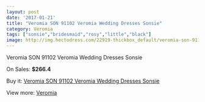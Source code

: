 ```yaml
---
layout: post
date: '2017-01-21'
title: "Veromia SON 91102 Veromia Wedding Dresses Sonsie"
category: Veromia
tags: ["sonsie","bridesmaid","rosy","little","black"]
image: http://img.hectodress.com/22919-thickbox_default/veromia-son-91102-veromia-wedding-dresses-sonsie.jpg
---
```

Veromia SON 91102 Veromia Wedding Dresses Sonsie

On Sales: **$266.4**
<a href="https://www.hectodress.com/veromia/10648-veromia-son-91102-veromia-wedding-dresses-sonsie.html"><amp-img layout="responsive" width="600" height="600" src="//img.hectodress.com/22919-thickbox_default/veromia-son-91102-veromia-wedding-dresses-sonsie.jpg" alt="Veromia SON 91102 Veromia Wedding Dresses Sonsie 0" /></a>
<a href="https://www.hectodress.com/veromia/10648-veromia-son-91102-veromia-wedding-dresses-sonsie.html"><amp-img layout="responsive" width="600" height="600" src="//img.hectodress.com/22922-thickbox_default/veromia-son-91102-veromia-wedding-dresses-sonsie.jpg" alt="Veromia SON 91102 Veromia Wedding Dresses Sonsie 1" /></a>
<a href="https://www.hectodress.com/veromia/10648-veromia-son-91102-veromia-wedding-dresses-sonsie.html"><amp-img layout="responsive" width="600" height="600" src="//img.hectodress.com/22921-thickbox_default/veromia-son-91102-veromia-wedding-dresses-sonsie.jpg" alt="Veromia SON 91102 Veromia Wedding Dresses Sonsie 2" /></a>
<a href="https://www.hectodress.com/veromia/10648-veromia-son-91102-veromia-wedding-dresses-sonsie.html"><amp-img layout="responsive" width="600" height="600" src="//img.hectodress.com/22920-thickbox_default/veromia-son-91102-veromia-wedding-dresses-sonsie.jpg" alt="Veromia SON 91102 Veromia Wedding Dresses Sonsie 3" /></a>

Buy it: [Veromia SON 91102 Veromia Wedding Dresses Sonsie](https://www.hectodress.com/veromia/10648-veromia-son-91102-veromia-wedding-dresses-sonsie.html "Veromia SON 91102 Veromia Wedding Dresses Sonsie")

View more: [Veromia](https://www.hectodress.com/171-veromia "Veromia")